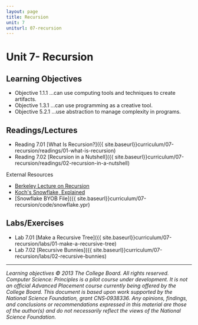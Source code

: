 ```yaml
---
layout: page
title: Recursion
unit: 7
uniturl: 07-recursion
---
```



Unit 7- Recursion
========================================


Learning Objectives
-------------------
 * Objective 1.1.1 ...can use computing tools and techniques to create artifacts.
 * Objective 1.3.1 ...can use programming as a creative tool.
 * Objective 5.2.1 ...use abstraction to manage complexity in programs.

Readings/Lectures
-----------------
 * Reading 7.01 [What Is Recursion?]({{ site.baseurl}}curriculum/07-recursion/readings/01-what-is-recursion)
 * Reading 7.02 [Recursion in a Nutshell]({{ site.baseurl}}curriculum/07-recursion/readings/02-recursion-in-a-nutshell)
 
External Resources

 * [Berkeley Lecture on Recursion](https://coursesharing.org/courses/6/lectures/17)
 * [Koch's Snowflake, Explained](http://math.rice.edu/~lanius/frac/koch.html)
 * [Snowflake BYOB File]({{ site.baseurl}}curriculum/07-recursion/code/snowflake.ypr)
 

Labs/Exercises
--------------
 * Lab 7.01 [Make a Recursive Tree]({{ site.baseurl}}curriculum/07-recursion/labs/01-make-a-recursive-tree)
 * Lab 7.02 [Recursive Bunnies]({{ site.baseurl}}curriculum/07-recursion/labs/02-recursive-bunnies)

---
*Learning objectives © 2013 The College Board. All rights reserved. Computer Science: Principles is a pilot course under development. It is not an official Advanced Placement course currently being offered by the College Board. This document is based upon work supported by the National Science Foundation, grant CNS‐0938336. Any opinions, findings, and conclusions or recommendations expressed in this material are those of the author(s) and do not necessarily reflect the views of the National Science Foundation.*
